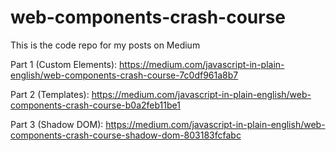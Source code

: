 # web-components-crash-course
This is the code repo for my posts on Medium

Part 1 (Custom Elements): https://medium.com/javascript-in-plain-english/web-components-crash-course-7c0df961a8b7

Part 2 (Templates): https://medium.com/javascript-in-plain-english/web-components-crash-course-b0a2feb11be1

Part 3 (Shadow DOM): https://medium.com/javascript-in-plain-english/web-components-crash-course-shadow-dom-803183fcfabc
